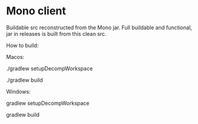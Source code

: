 # Mono client

Buildable src reconstructed from the Mono jar. Full buildable and functional, jar in releases is built from this clean src. 




How to build:


Macos: 

./gradlew setupDecompWorkspace

./gradlew build



Windows: 

gradlew setupDecompWorkspace

gradlew build

